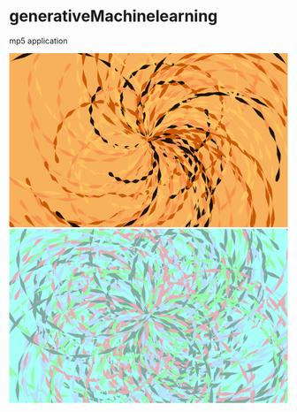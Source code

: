 # generativeMachinelearning
mp5 application

![alt text](https://raw.githubusercontent.com/TheCell/generativeMachinelearning/master/media/generativeArtByDavidGabathuelerAndSimonHischier1.png)
![alt text](https://raw.githubusercontent.com/TheCell/generativeMachinelearning/master/media/generativeArtByDavidGabathuelerAndSimonHischier2.png)